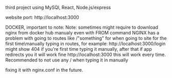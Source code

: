 third project using MySQl, React, Node.js/express

website port: http://localhost:3000

DOCKER, important to note:
Note: sometimes might require to download nginx from docker hub manualy even with FROM command
NGINX has a problem with going to routes like /"something" for when going to site for the first time\manually typing in routes, for example:
http://localhost:3000/login might show 404 if you're first time typing it manually, after that if app redirects you it will work fine
http://localhost:3000 this will work every time. Recommended to not use any / when typing it in manually

fixing it with nginx.conf in the future.